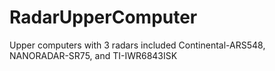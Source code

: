 # RadarUpperComputer
Upper computers with 3 radars included Continental-ARS548, NANORADAR-SR75, and TI-IWR6843ISK
